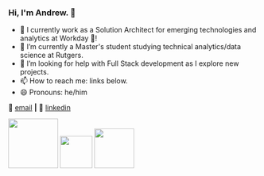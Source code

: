 ### Hi, I'm Andrew. 👋

- 🔭 I currently work as a Solution Architect for emerging technologies and analytics at Workday 🚀!
- 🌱 I’m currently a Master's student studying technical analytics/data science at Rutgers.
- 🤔 I’m looking for help with Full Stack development as I explore new projects.
- 📫 How to reach me: links below.
- 😄 Pronouns: he/him

📨 [email][email] **|** 
👔 [linkedin][linkedin]

<img src="https://res.cloudinary.com/crunchbase-production/image/upload/c_lpad,h_170,w_170,f_auto,b_white,q_auto:eco,dpr_1/wkcmugw15pjmsqtnhoxe" width="100" height="100" />    <img src="https://upload.wikimedia.org/wikipedia/commons/b/b6/Rutgers_Scarlet_Knights_logo.svg" width="65" height="65"/>    <img src="https://d28htnjz2elwuj.cloudfront.net/wp-content/uploads/2019/03/04120032/University-of-Delaware-400x400.jpg" width="80" height="80" />

[email]: mailto:alopanik@gmail.com
[linkedin]: linkedin.com/in/andrewlopanik
